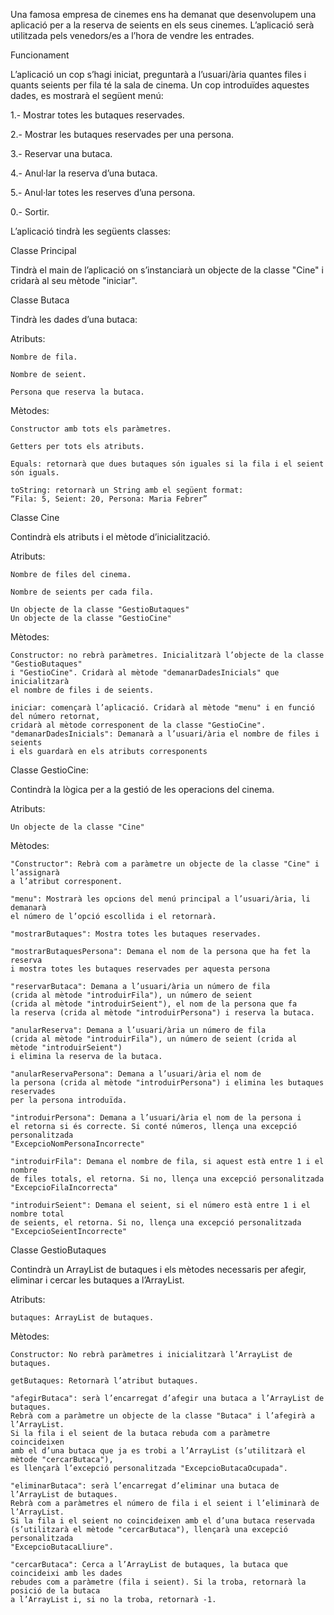 

Una famosa empresa de cinemes ens ha demanat que desenvolupem una aplicació per a la reserva 
de seients en els seus cinemes. 
L’aplicació serà utilitzada pels venedors/es a l’hora de vendre les entrades.

Funcionament

L’aplicació un cop s’hagi iniciat, preguntarà a l’usuari/ària quantes files i quants seients 
per fila té la sala de cinema. 
Un cop introduïdes aquestes dades, es mostrarà el següent menú:

1.- Mostrar totes les butaques reservades.

2.- Mostrar les butaques reservades per una persona.

3.- Reservar una butaca.

4.- Anul·lar la reserva d’una butaca.

5.- Anul·lar totes les reserves d’una persona.

0.- Sortir.

L’aplicació tindrà les següents classes:

Classe Principal

Tindrà el main de l’aplicació on s’instanciarà un objecte de la classe "Cine" i cridarà 
al seu mètode "iniciar".


Classe Butaca

Tindrà les dades d’una butaca:

Atributs:

    Nombre de fila.

    Nombre de seient.

    Persona que reserva la butaca.

Mètodes:

    Constructor amb tots els paràmetres.

    Getters per tots els atributs.

    Equals: retornarà que dues butaques són iguales si la fila i el seient són iguals.

    toString: retornarà un String amb el següent format: 
    “Fila: 5, Seient: 20, Persona: Maria Febrer”


Classe Cine

Contindrà els atributs i el mètode d’inicialització.

Atributs:

    Nombre de files del cinema.

    Nombre de seients per cada fila.

    Un objecte de la classe "GestioButaques"
    Un objecte de la classe "GestioCine"

Mètodes:

    Constructor: no rebrà paràmetres. Inicialitzarà l’objecte de la classe "GestioButaques"
    i "GestioCine". Cridarà al mètode "demanarDadesInicials" que inicialitzarà 
    el nombre de files i de seients.

    iniciar: començarà l’aplicació. Cridarà al mètode "menu" i en funció del número retornat,
    cridarà al mètode corresponent de la classe "GestioCine".
    "demanarDadesInicials": Demanarà a l’usuari/ària el nombre de files i seients
    i els guardarà en els atributs corresponents

Classe GestioCine:

Contindrà la lògica per a la gestió de les operacions del cinema.

Atributs:

    Un objecte de la classe "Cine"

Mètodes:

    "Constructor": Rebrà com a paràmetre un objecte de la classe "Cine" i l’assignarà 
    a l’atribut corresponent.

    "menu": Mostrarà les opcions del menú principal a l’usuari/ària, li demanarà 
    el número de l’opció escollida i el retornarà.
    
    "mostrarButaques": Mostra totes les butaques reservades.
    
    "mostrarButaquesPersona": Demana el nom de la persona que ha fet la reserva 
    i mostra totes les butaques reservades per aquesta persona
    
    "reservarButaca": Demana a l’usuari/ària un número de fila 
    (crida al mètode "introduirFila"), un número de seient 
    (crida al mètode "introduirSeient"), el nom de la persona que fa 
    la reserva (crida al mètode "introduirPersona") i reserva la butaca.
    
    "anularReserva": Demana a l’usuari/ària un número de fila 
    (crida al mètode "introduirFila"), un número de seient (crida al mètode "introduirSeient") 
    i elimina la reserva de la butaca.
    
    "anularReservaPersona": Demana a l’usuari/ària el nom de 
    la persona (crida al mètode "introduirPersona") i elimina les butaques reservades 
    per la persona introduïda.
   
    "introduirPersona": Demana a l’usuari/ària el nom de la persona i 
    el retorna si és correcte. Si conté números, llença una excepció personalitzada 
    "ExcepcioNomPersonaIncorrecte"

    "introduirFila": Demana el nombre de fila, si aquest està entre 1 i el nombre 
    de files totals, el retorna. Si no, llença una excepció personalitzada 
    "ExcepcioFilaIncorrecta"

    "introduirSeient": Demana el seient, si el número està entre 1 i el nombre total 
    de seients, el retorna. Si no, llença una excepció personalitzada 
    "ExcepcioSeientIncorrecte"


Classe GestioButaques

Contindrà un ArrayList de butaques i els mètodes necessaris per afegir, 
eliminar i cercar les butaques a l’ArrayList.

Atributs:

    butaques: ArrayList de butaques.

Mètodes:

    Constructor: No rebrà paràmetres i inicialitzarà l’ArrayList de butaques.

    getButaques: Retornarà l’atribut butaques.

    "afegirButaca": serà l’encarregat d’afegir una butaca a l’ArrayList de butaques. 
    Rebrà com a paràmetre un objecte de la classe "Butaca" i l’afegirà a l’ArrayList. 
    Si la fila i el seient de la butaca rebuda com a paràmetre coincideixen 
    amb el d’una butaca que ja es trobi a l’ArrayList (s’utilitzarà el mètode "cercarButaca"),
    es llençarà l’excepció personalitzada "ExcepcioButacaOcupada".

    "eliminarButaca": serà l’encarregat d’eliminar una butaca de l’ArrayList de butaques. 
    Rebrà com a paràmetres el número de fila i el seient i l’eliminarà de l’ArrayList. 
    Si la fila i el seient no coincideixen amb el d’una butaca reservada 
    (s’utilitzarà el mètode "cercarButaca"), llençarà una excepció personalitzada 
    "ExcepcioButacaLliure".

    "cercarButaca": Cerca a l’ArrayList de butaques, la butaca que coincideixi amb les dades
    rebudes com a paràmetre (fila i seient). Si la troba, retornarà la posició de la butaca
    a l’ArrayList i, si no la troba, retornarà -1.
